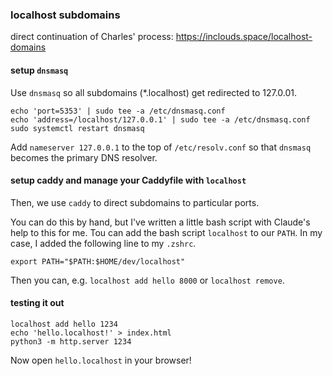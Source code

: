 ### localhost subdomains

direct continuation of Charles' process:
https://inclouds.space/localhost-domains

#### setup `dnsmasq`

Use `dnsmasq` so all subdomains (*.localhost) get redirected to 127.0.01.

```
echo 'port=5353' | sudo tee -a /etc/dnsmasq.conf
echo 'address=/localhost/127.0.0.1' | sudo tee -a /etc/dnsmasq.conf
sudo systemctl restart dnsmasq
```

Add `nameserver 127.0.0.1` to the top of `/etc/resolv.conf` so that `dnsmasq`
becomes the primary DNS resolver.

#### setup caddy and manage your Caddyfile with `localhost`

Then, we use `caddy` to direct subdomains to particular ports.

You can do this by hand, but I've written a little bash script with Claude's
help to this for me. Tou can add the bash script `localhost` to our `PATH`. In
my case, I added the following line to my `.zshrc`.

```
export PATH="$PATH:$HOME/dev/localhost"
```

Then you can, e.g. `localhost add hello 8000` or `localhost remove`.

#### testing it out

```
localhost add hello 1234
echo 'hello.localhost!' > index.html
python3 -m http.server 1234
```

Now open `hello.localhost` in your browser!
